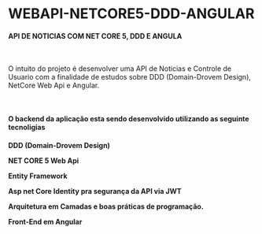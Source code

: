 # WEBAPI-NETCORE5-DDD-ANGULAR
<h4>API DE NOTICIAS COM NET CORE 5, DDD E ANGULA</h4> 
<BR/>
<p>O intuito do projeto é desenvolver uma API de Noticias e Controle de Usuario com a finalidade de estudos sobre DDD (Domain-Drovem Design), NetCore Web Api e Angular. </p>
<br />
<h4>O backend da aplicação esta sendo desenvolvido utilizando as seguinte tecnoligias <h4> 

<p>DDD (Domain-Drovem Design) </p>
<p>NET CORE 5 Web Api</p>
<p>Entity Framework </p>
<p>Asp net Core Identity pra segurança da API via JWT </p>
<p> Arquitetura em Camadas e boas práticas de programação. </p>
<p> Front-End em Angular </p>
